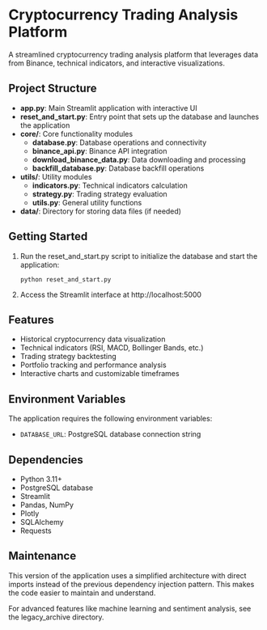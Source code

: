 # Cryptocurrency Trading Analysis Platform

A streamlined cryptocurrency trading analysis platform that leverages data from Binance, technical indicators, and interactive visualizations.

## Project Structure

- **app.py**: Main Streamlit application with interactive UI
- **reset_and_start.py**: Entry point that sets up the database and launches the application
- **core/**: Core functionality modules
  - **database.py**: Database operations and connectivity
  - **binance_api.py**: Binance API integration
  - **download_binance_data.py**: Data downloading and processing
  - **backfill_database.py**: Database backfill operations
- **utils/**: Utility modules
  - **indicators.py**: Technical indicators calculation
  - **strategy.py**: Trading strategy evaluation
  - **utils.py**: General utility functions
- **data/**: Directory for storing data files (if needed)

## Getting Started

1. Run the reset_and_start.py script to initialize the database and start the application:
   ```
   python reset_and_start.py
   ```

2. Access the Streamlit interface at http://localhost:5000

## Features

- Historical cryptocurrency data visualization
- Technical indicators (RSI, MACD, Bollinger Bands, etc.)
- Trading strategy backtesting
- Portfolio tracking and performance analysis
- Interactive charts and customizable timeframes

## Environment Variables

The application requires the following environment variables:

- `DATABASE_URL`: PostgreSQL database connection string

## Dependencies

- Python 3.11+
- PostgreSQL database
- Streamlit
- Pandas, NumPy
- Plotly
- SQLAlchemy
- Requests

## Maintenance

This version of the application uses a simplified architecture with direct imports instead of the previous dependency injection pattern. This makes the code easier to maintain and understand.

For advanced features like machine learning and sentiment analysis, see the legacy_archive directory.